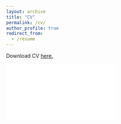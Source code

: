 ```yaml
---
layout: archive
title: "CV"
permalink: /cv/
author_profile: true
redirect_from:
  - /resume
---
```


Download CV [here.](https://github.com/margae-knox/margae-knox.github.io/files/9334175/MKnox_CV_2022AUG_web.pdf)

<embed src="[https://username.github.io/mydoc.pdf](https://github.com/margae-knox/margae-knox.github.io/files/9334175/MKnox_CV_2022AUG_web.pdf)" type="application/pdf"/>
